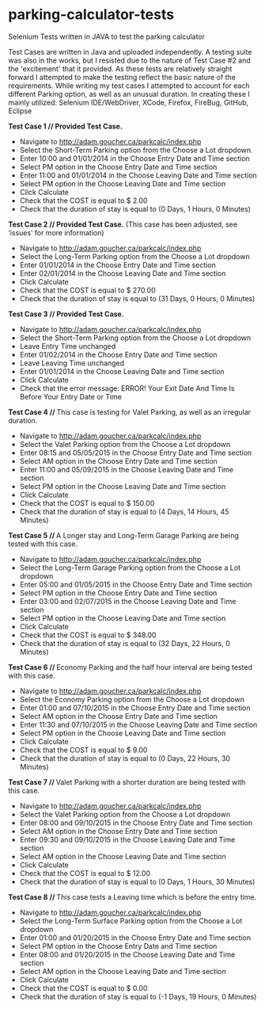 # parking-calculator-tests
Selenium Tests written in JAVA to test the parking calculator

Test Cases are written in Java and uploaded independently. 
A testing suite was also in the works, but I resisted due to the nature of Test Case #2 and the 'excitement' that it provided.
As these tests are relatively straight forward I attempted to make the testing reflect the basic nature of the requirements.
While writing my test cases I attempted to account for each different Parking option, as well as an unusual duration. 
In creating these I mainly utilized: Selenium IDE/WebDriver, XCode, Firefox, FireBug, GitHub, Eclipse



<b>Test Case 1 // Provided Test Case.</b>
- Navigate to http://adam.goucher.ca/parkcalc/index.php
- Select the Short-Term Parking option from the Choose a Lot dropdown.
- Enter 10:00 and 01/01/2014 in the Choose Entry Date and Time section
- Select PM option in the Choose Entry Date and Time section
- Enter 11:00 and 01/01/2014 in the Choose Leaving Date and Time section
- Select PM option in the Choose Leaving Date and Time section
- Click Calculate
- Check that the COST is equal to $ 2.00
- Check that the duration of stay is equal to (0 Days, 1 Hours, 0 Minutes)	


<b>Test Case 2 // Provided Test Case.</b> (This case has been adjusted, see ‘issues’ for more information)
- Navigate to http://adam.goucher.ca/parkcalc/index.php
- Select the Long-Term Parking option from the Choose a Lot dropdown
- Enter 01/01/2014 in the Choose Entry Date and Time section
- Enter 02/01/2014 in the Choose Leaving Date and Time section
- Click Calculate
- Check that the COST is equal to $ 270.00
- Check that the duration of stay is equal to (31 Days, 0 Hours, 0 Minutes)


<b>Test Case 3 // Provided Test Case.</b>
- Navigate to http://adam.goucher.ca/parkcalc/index.php
- Select the Short-Term Parking option from the Choose a Lot dropdown
- Leave Entry Time unchanged
- Enter 01/02/2014 in the Choose Entry Date and Time section
- Leave Leaving Time unchanged
- Enter 01/01/2014 in the Choose Leaving Date and Time section
- Click Calculate
- Check that the error message: ERROR! Your Exit Date And Time Is Before Your Entry Date or Time


<b>Test Case 4 // </b> This case is testing for Valet Parking, as well as an irregular duration. 
- Navigate to http://adam.goucher.ca/parkcalc/index.php
- Select the Valet Parking option from the Choose a Lot dropdown
- Enter 08:15 and 05/05/2015 in the Choose Entry Date and Time section
- Select AM option in the Choose Entry Date and Time section
- Enter 11:00 and 05/09/2015 in the Choose Leaving Date and Time section
- Select PM option in the Choose Leaving Date and Time section
- Click Calculate
- Check that the COST is equal to $ 150.00
- Check that the duration of stay is equal to (4 Days, 14 Hours, 45 Minutes)
	
	
<b>Test Case 5 // </b> A Longer stay and Long-Term Garage Parking are being tested with this case.
- Navigate to http://adam.goucher.ca/parkcalc/index.php
- Select the Long-Term Garage Parking option from the Choose a Lot dropdown
- Enter 05:00 and 01/05/2015 in the Choose Entry Date and Time section
- Select PM option in the Choose Entry Date and Time section
- Enter 03:00 and 02/07/2015 in the Choose Leaving Date and Time section
- Select PM option in the Choose Leaving Date and Time section
- Click Calculate
- Check that the COST is equal to $ 348.00
- Check that the duration of stay is equal to (32 Days, 22 Hours, 0 Minutes)		


<b>Test Case 6 // </b> Economy Parking and the half hour interval are being tested with this case.
- Navigate to http://adam.goucher.ca/parkcalc/index.php
- Select the Economy Parking option from the Choose a Lot dropdown
- Enter 01:00 and 07/10/2015 in the Choose Entry Date and Time section
- Select AM option in the Choose Entry Date and Time section
- Enter 11:30 and 07/10/2015 in the Choose Leaving Date and Time section
- Select PM option in the Choose Leaving Date and Time section
- Click Calculate
- Check that the COST is equal to $ 9.00
- Check that the duration of stay is equal to (0 Days, 22 Hours, 30 Minutes)		


<b>Test Case 7 // </b> Valet Parking with a shorter duration are being tested with this case.
- Navigate to http://adam.goucher.ca/parkcalc/index.php
- Select the Valet Parking option from the Choose a Lot dropdown
- Enter 08:00 and 09/10/2015 in the Choose Entry Date and Time section
- Select AM option in the Choose Entry Date and Time section
- Enter 09:30 and 09/10/2015 in the Choose Leaving Date and Time section
- Select AM option in the Choose Leaving Date and Time section
- Click Calculate
- Check that the COST is equal to $ 12.00
- Check that the duration of stay is equal to (0 Days, 1 Hours, 30 Minutes)


<b>Test Case 8 // </b> This case tests a Leaving time which is before the entry time. 
- Navigate to http://adam.goucher.ca/parkcalc/index.php
- Select the Long-Term Surface Parking option from the Choose a Lot dropdown
- Enter 01:00 and 01/20/2015 in the Choose Entry Date and Time section
- Select PM option in the Choose Entry Date and Time section
- Enter 08:00 and 01/20/2015 in the Choose Leaving Date and Time section
- Select AM option in the Choose Leaving Date and Time section
- Click Calculate
- Check that the COST is equal to $ 0.00
- Check that the duration of stay is equal to (-1 Days, 19 Hours, 0 Minutes)	
